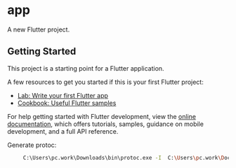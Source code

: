 # app

A new Flutter project.

## Getting Started

This project is a starting point for a Flutter application.

A few resources to get you started if this is your first Flutter project:

- [Lab: Write your first Flutter app](https://docs.flutter.dev/get-started/codelab)
- [Cookbook: Useful Flutter samples](https://docs.flutter.dev/cookbook)

For help getting started with Flutter development, view the
[online documentation](https://docs.flutter.dev/), which offers tutorials,
samples, guidance on mobile development, and a full API reference.

Generate protoc:
```bash
     C:\Users\pc.work\Downloads\bin\protoc.exe -I  C:\Users\pc.work\Documents\up\asr\qrc\grpc_server\protos --proto_path C:\Users\pc.work\Documents\up\asr\qrc\grpc_server\protos  --dart_out=grpc:./lib/asr_grpc  --plugin=protoc-gen-dart=C:\Users\pc.work\AppData\Local\Pub\Cache\bin\protoc-gen-dart.bat  asr.proto
```
